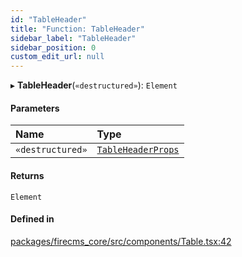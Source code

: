 ```yaml
---
id: "TableHeader"
title: "Function: TableHeader"
sidebar_label: "TableHeader"
sidebar_position: 0
custom_edit_url: null
---
```


▸ **TableHeader**(`«destructured»`): `Element`

#### Parameters

| Name | Type |
| :------ | :------ |
| `«destructured»` | [`TableHeaderProps`](../types/TableHeaderProps.md) |

#### Returns

`Element`

#### Defined in

[packages/firecms_core/src/components/Table.tsx:42](https://github.com/FireCMSco/firecms/blob/d45f3739/packages/firecms_core/src/components/Table.tsx#L42)
